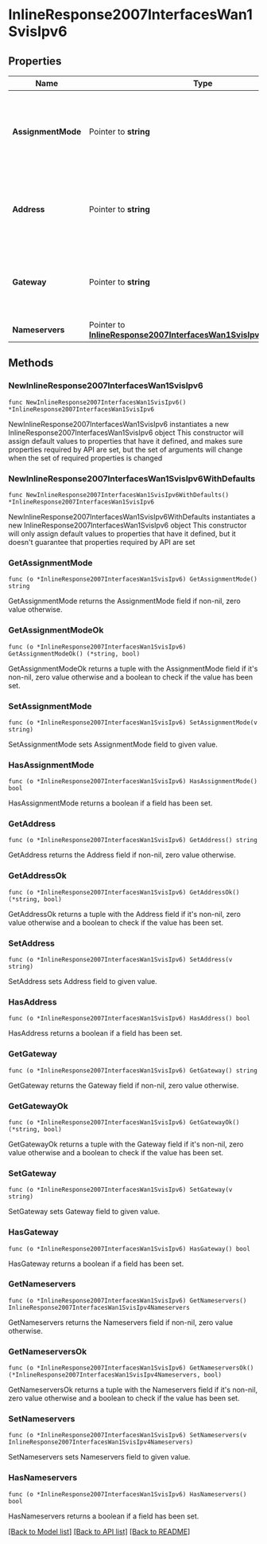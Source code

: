 # InlineResponse2007InterfacesWan1SvisIpv6

## Properties

Name | Type | Description | Notes
------------ | ------------- | ------------- | -------------
**AssignmentMode** | Pointer to **string** | The assignment mode for this SVI. Applies only when PPPoE is disabled. | [optional] 
**Address** | Pointer to **string** | Static address that will override the one(s) received by SLAAC. | [optional] 
**Gateway** | Pointer to **string** | Static gateway that will override the one received by autoconf. | [optional] 
**Nameservers** | Pointer to [**InlineResponse2007InterfacesWan1SvisIpv4Nameservers**](InlineResponse2007InterfacesWan1SvisIpv4Nameservers.md) |  | [optional] 

## Methods

### NewInlineResponse2007InterfacesWan1SvisIpv6

`func NewInlineResponse2007InterfacesWan1SvisIpv6() *InlineResponse2007InterfacesWan1SvisIpv6`

NewInlineResponse2007InterfacesWan1SvisIpv6 instantiates a new InlineResponse2007InterfacesWan1SvisIpv6 object
This constructor will assign default values to properties that have it defined,
and makes sure properties required by API are set, but the set of arguments
will change when the set of required properties is changed

### NewInlineResponse2007InterfacesWan1SvisIpv6WithDefaults

`func NewInlineResponse2007InterfacesWan1SvisIpv6WithDefaults() *InlineResponse2007InterfacesWan1SvisIpv6`

NewInlineResponse2007InterfacesWan1SvisIpv6WithDefaults instantiates a new InlineResponse2007InterfacesWan1SvisIpv6 object
This constructor will only assign default values to properties that have it defined,
but it doesn't guarantee that properties required by API are set

### GetAssignmentMode

`func (o *InlineResponse2007InterfacesWan1SvisIpv6) GetAssignmentMode() string`

GetAssignmentMode returns the AssignmentMode field if non-nil, zero value otherwise.

### GetAssignmentModeOk

`func (o *InlineResponse2007InterfacesWan1SvisIpv6) GetAssignmentModeOk() (*string, bool)`

GetAssignmentModeOk returns a tuple with the AssignmentMode field if it's non-nil, zero value otherwise
and a boolean to check if the value has been set.

### SetAssignmentMode

`func (o *InlineResponse2007InterfacesWan1SvisIpv6) SetAssignmentMode(v string)`

SetAssignmentMode sets AssignmentMode field to given value.

### HasAssignmentMode

`func (o *InlineResponse2007InterfacesWan1SvisIpv6) HasAssignmentMode() bool`

HasAssignmentMode returns a boolean if a field has been set.

### GetAddress

`func (o *InlineResponse2007InterfacesWan1SvisIpv6) GetAddress() string`

GetAddress returns the Address field if non-nil, zero value otherwise.

### GetAddressOk

`func (o *InlineResponse2007InterfacesWan1SvisIpv6) GetAddressOk() (*string, bool)`

GetAddressOk returns a tuple with the Address field if it's non-nil, zero value otherwise
and a boolean to check if the value has been set.

### SetAddress

`func (o *InlineResponse2007InterfacesWan1SvisIpv6) SetAddress(v string)`

SetAddress sets Address field to given value.

### HasAddress

`func (o *InlineResponse2007InterfacesWan1SvisIpv6) HasAddress() bool`

HasAddress returns a boolean if a field has been set.

### GetGateway

`func (o *InlineResponse2007InterfacesWan1SvisIpv6) GetGateway() string`

GetGateway returns the Gateway field if non-nil, zero value otherwise.

### GetGatewayOk

`func (o *InlineResponse2007InterfacesWan1SvisIpv6) GetGatewayOk() (*string, bool)`

GetGatewayOk returns a tuple with the Gateway field if it's non-nil, zero value otherwise
and a boolean to check if the value has been set.

### SetGateway

`func (o *InlineResponse2007InterfacesWan1SvisIpv6) SetGateway(v string)`

SetGateway sets Gateway field to given value.

### HasGateway

`func (o *InlineResponse2007InterfacesWan1SvisIpv6) HasGateway() bool`

HasGateway returns a boolean if a field has been set.

### GetNameservers

`func (o *InlineResponse2007InterfacesWan1SvisIpv6) GetNameservers() InlineResponse2007InterfacesWan1SvisIpv4Nameservers`

GetNameservers returns the Nameservers field if non-nil, zero value otherwise.

### GetNameserversOk

`func (o *InlineResponse2007InterfacesWan1SvisIpv6) GetNameserversOk() (*InlineResponse2007InterfacesWan1SvisIpv4Nameservers, bool)`

GetNameserversOk returns a tuple with the Nameservers field if it's non-nil, zero value otherwise
and a boolean to check if the value has been set.

### SetNameservers

`func (o *InlineResponse2007InterfacesWan1SvisIpv6) SetNameservers(v InlineResponse2007InterfacesWan1SvisIpv4Nameservers)`

SetNameservers sets Nameservers field to given value.

### HasNameservers

`func (o *InlineResponse2007InterfacesWan1SvisIpv6) HasNameservers() bool`

HasNameservers returns a boolean if a field has been set.


[[Back to Model list]](../README.md#documentation-for-models) [[Back to API list]](../README.md#documentation-for-api-endpoints) [[Back to README]](../README.md)


